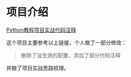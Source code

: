 # 项目介绍
[Python教程项目实战代码注释](https://github.com/cuizichenghome/MyWebAPP)

这个项目主要参考以上链接，个人做了一部分修改：

> 删除了没生效的配置，添加了部分代码注释

并做了项目实战思路梳理。

